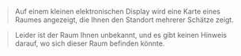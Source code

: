 > Auf einem kleinen elektronischen Display wird eine Karte eines Raumes angezeigt, die Ihnen den Standort mehrerer Schätze zeigt.

> Leider ist der Raum Ihnen unbekannt, und es gibt keinen Hinweis darauf, wo sich dieser Raum befinden könnte.
